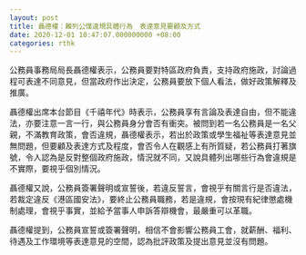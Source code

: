 ```yaml
---
layout: post
title: 聶德權：難列公僕違規具體行為　表達意見要顧及方式
date: 2020-12-01 10:47:07.000000000 +08:00
categories: rthk
---
```


公務員事務局局長聶德權表示，公務員要對特區政府負責，支持政府施政，討論過程可表達不同意見，但當政府作出決定，公務員要放下個人看法，做好政策解釋及推廣。

聶德權出席本台節目《千禧年代》時表示，公務員享有言論及表達自由，但不能違法，亦要注意一言一行，與公務員身分會否有衝突。被問到若一名公務員是一名父親，不滿教育政策，會否違規，聶德權表示，若出於政策或學生福祉等表達意見並無問題，但要顧及表達方式及程度，會否令人在觀感上有所質疑，若公務員打著旗號，令人認為是反對整個政府施政，情況就不同，又說具體列出哪些行為會違規是不實際，要視乎個別情況。

聶德權又說，公務員簽署聲明或宣誓後，若違反誓言，會視乎有關言行是否違法，若裁定違反《港區國安法》，要終止公務員職務，若是違規，會按現有紀律懲處機制處理，會視乎事實，並給予當事人申訴答辯機會，最嚴重可以革職。

聶德權提到，公務員宣誓或簽署聲明，相信不會影響公務員工會，就薪酬、福利、待遇及工作環境等表達意見的空間，認為批評政策及提出意見並沒有問題。
